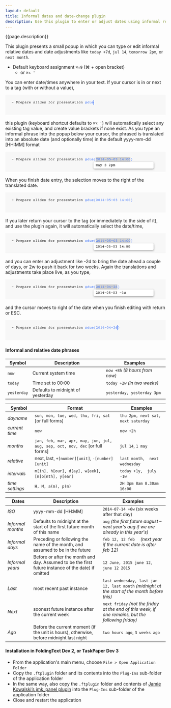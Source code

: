 ```yaml
---
layout: default
title: Informal dates and date-change plugin
description: Use this plugin to enter or adjust dates using informal relative phrases
---
```


{{page.description}}

This plugin presents a small popup in which you can type or edit informal relative dates and date adjustments like `today +7d`, `jul 14`, `tomorrow 2pm`, or `next month`.

- Default keyboard assignment `⌘⇧9` (⌘ + open bracket)
	- or `⌘⌥ '`

You can enter date/times anywhere in your text.
If your cursor is in or next to a tag (with or without a value), 

![cursor in or next to tag](./A%20PlaceCursorInOrNextToTag.png)

this plugin (keyboard shortcut defaults to `⌘⌥ '`) will automatically select any existing tag value, and create value brackets if none exist. As you type an informal phrase into the popup below your cursor, the phrased is translated into an absolute date (and optionally time) in the default yyyy-mm-dd [HH:MM] format

![B InformalPhraseTranslatedLive.png](./B%20InformalPhraseTranslatedLive.png)

When you finish date entry, the selection moves to the right of the translated date.

![C AfterEntry.png](./C%20AfterEntry.png)

If you later return your cursor to the tag (or immediately to the side of it), and use the plugin again, it will automatically select the date/time, 

![D AutoSelectDateTime.png](./D%20AutoSelectDateTime.png)

and you can enter an adjustment like -2d to bring the date ahead a couple of days, or 2w to push it back for two weeks. Again the translations and adjustments take place live, as you type,

![E Adjust.png](./E%20Adjust.png)

and the cursor moves to right of the date when you finish editing with return or ESC.

![F AfterAdjust.png](./F%20AfterAdjust.png)
 

#### Informal and relative date phrases

Symbol | Description | Examples
-------|-------------|---------
`now` | Current system time | `now +8h` _(8 hours from now)_
`today` | Time set to 00:00 | `today +2w` _(in two weeks)_
`yesterday` | Defaults to midnight of yesterday | `yesterday, yesterday 3pm`


Symbol | Format | Examples
-------|--------|---------
_dayname_ | `sun, mon, tue, wed, thu, fri, sat` [or full forms] | `thu 2pm, next sat,  next saturday`
_current time_ | `now` | `now +2h`
_months_ | `jan, feb, mar, apr, may, jun, jul, aug, sep, oct, nov, dec` [or full forms] | `jul 14`, `1 may`
_relative_ | next, last, `+[number][unit]`,  `-[number][unit]` | `last month,  next wednesday`
_intervals_ | `m[in], h[our], d[ay], w[eek], [m]o[nth], y[ear]` | `today +1y,  july -1w`
_time settings_ | `H, M, a(m), p(m)` | `2H 3pm 8am 8.30am 16:00` 

Dates | Description | Examples
------|-------------|---------
_ISO_	| yyyy-mm-dd [HH:MM] | `2014-07-14 +6w` (six weeks after that day)
_Informal months_ | Defaults to midnight at the start of the first future month of this name | `aug` _(the first future august – next year's aug if we are already in this year's)_
_Informal days_ | Preceding or following the name of the month, and assumed to be in the future | `feb 12, 12 feb  `  _(next year if the current date is after feb 12)_
_Informal years_ | Before or after the month and day. Assumed to be the first future instance of the date) if omitted |  `12 June, 2015 june 12, june 12 2015`
_Last_ | most recent past instance | `last wednesday, last jan 12, last month` _(midnight at the start of the month before this)_
_Next_ | soonest future instance after the current week | `next friday` _(not the friday at the end of this week, if one remains, but the following friday)_
_Ago_ | Before the current moment (if the unit is hours), otherwise, before midnight last night | `two hours ago`, `3 weeks ago`

#### Installation in FoldingText Dev 2, or TaskPaper Dev 3
- From the application's main menu, choose `File > Open Application Folder`
- Copy the `.ftplugin` folder and its contents into the `Plug-Ins` sub-folder of the application folder
- In the same way, also copy the `.ftplugin` folder and contents of [Jamie Kowalski’s jmk_panel plugin](https://github.com/jamiekowalski/foldingtext-extra) into the  `Plug-Ins` sub-folder of the application folder
- Close and restart the application